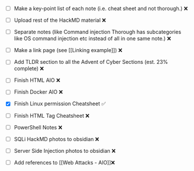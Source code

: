 - [ ] Make a key-point list of each note (i.e. cheat sheet and not thorough.) ❌
   
- [ ] Upload rest of the HackMD material ❌
  
- [ ] Separate notes (like Command injection Thorough has subcategories like OS command injection etc instead of all in one same note.) ❌

- [ ] Make a link page (see [[Linking example]]) ❌

- [ ] Add TLDR section to all the Advent of Cyber Sections (est. 23% complete) ❌

- [ ] Finish HTML AIO ❌ 

- [ ] Finish Docker AIO ❌

- [x] Finish Linux permission Cheatsheet ✅

- [ ] Finish HTML Tag Cheatsheet ❌

- [ ] PowerShell Notes ❌ 

- [ ] SQLi HackMD photos to obsidian ❌
- [ ] Server Side Injection photos to obsidian ❌
- [ ] Add references to [[Web Attacks - AIO]]❌


